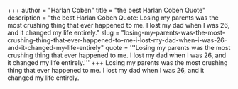 +++
author = "Harlan Coben"
title = "the best Harlan Coben Quote"
description = "the best Harlan Coben Quote: Losing my parents was the most crushing thing that ever happened to me. I lost my dad when I was 26, and it changed my life entirely."
slug = "losing-my-parents-was-the-most-crushing-thing-that-ever-happened-to-me-i-lost-my-dad-when-i-was-26-and-it-changed-my-life-entirely"
quote = '''Losing my parents was the most crushing thing that ever happened to me. I lost my dad when I was 26, and it changed my life entirely.'''
+++
Losing my parents was the most crushing thing that ever happened to me. I lost my dad when I was 26, and it changed my life entirely.
